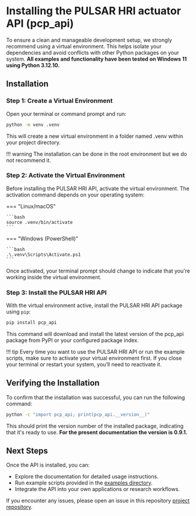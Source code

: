# Installing the PULSAR HRI actuator API (pcp_api)
To ensure a clean and manageable development setup, we strongly recommend using a virtual environment. This helps isolate your dependencies and avoid conflicts with other Python packages on your system. **All examples and functionality have been tested on Windows 11 using Python 3.12.10.**

## Installation

### Step 1: Create a Virtual Environment
Open your terminal or command prompt and run:

```bash
python -m venv .venv
```
This will create a new virtual environment in a folder named .venv within your project directory.

!!! warning
    The installation can be done in the root environment but we do not recommend it.

### Step 2: Activate the Virtual Environment

Before installing the PULSAR HRI API, activate the virtual environment. The activation command depends on your operating system:

=== "Linux/macOS"

    ```bash
    source .venv/bin/activate
    ```

=== "Windows (PowerShell)"

    ```bash
    .\.venv\Scripts\Activate.ps1
    ```

Once activated, your terminal prompt should change to indicate that you're working inside the virtual environment.

### Step 3: Install the PULSAR HRI API
With the virtual environment active, install the PULSAR HRI API package using `pip`:

```bash
pip install pcp_api
```
This command will download and install the latest version of the pcp_api package from PyPI or your configured package index. 

!!! tip
    Every time you want to use the PULSAR HRI API or run the example scripts, make sure to activate your virtual environment first. If you close your terminal or restart your system, you’ll need to reactivate it.

## Verifying the Installation
To confirm that the installation was successful, you can run the following command:

```bash
python -c "import pcp_api; print(pcp_api.__version__)"
```
This should print the version number of the installed package, indicating that it's ready to use. **For the present documentation the version is 0.9.1.**

## Next Steps

Once the API is installed, you can:

* Explore the documentation for detailed usage instructions.
* Run example scripts provided in the [examples directory](02-R-actuator-control-examples/00-R-examples-overview.md).
* Integrate the API into your own applications or research workflows.

If you encounter any issues, please open an issue in this repository [project repository](https://github.com/PulsarHRI/pulsarhri.github.io).